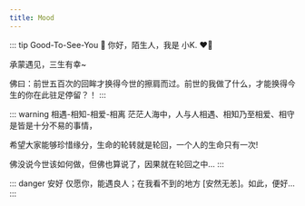 ```yaml
---
title: Mood
---
```


::: tip Good-To-See-You
:tada: 你好，陌生人，我是 小K. ❤️‍🔥

承蒙遇见，三生有幸~

佛曰：前世五百次的回眸才换得今世的擦肩而过。前世的我做了什么，才能换得今生的你在此驻足停留？！
:::

::: warning 相遇-相知-相爱-相离
茫茫人海中，人与人相遇、相知乃至相爱、相守是皆是十分不易的事情，

希望大家能够珍惜缘分，生命的轮转就是轮回，一个人的生命只有一次!

佛没说今世该如何做，但佛也算说了，因果就在轮回之中...
:::

::: danger 安好
仅愿你，能遇良人；在我看不到的地方 [安然无恙]。如此，便好...
:::
